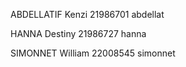 ABDELLATIF Kenzi        21986701		 abdellat

HANNA Destiny           21986727         hanna

SIMONNET William	    22008545		 simonnet